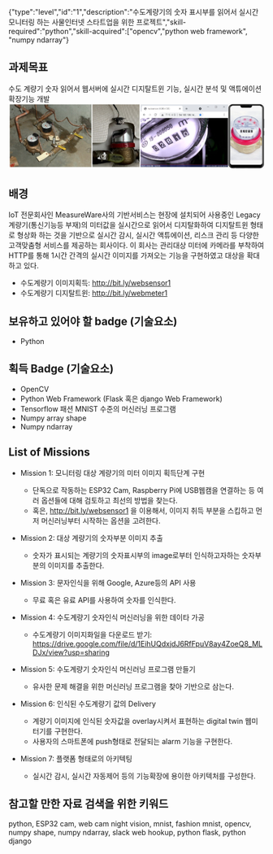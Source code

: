 
{"type":"level","id":"1","description":"수도계량기의 숫자 표시부를 읽어서 실시간 모니터링 하는 사물인터넷 스타트업을 위한 프로젝트","skill-required":"python","skill-acquired":["opencv","python web framework", "numpy ndarray"}

## 과제목표
수도 계량기 숫자 읽어서 웹서버에 실시간 디지탈트윈 기능, 실시간 분석 및 액튜에이션 확장기능 개발
![수도계량기](./water_meter_digitaltwin.jpg)

## 배경
IoT 전문회사인 MeasureWare사의 기반서비스는 현장에 설치되어 사용중인 Legacy 계량기(통신기능등 부재)의 미터값을 실시간으로 읽어서 디지탈화하여 디지탈트윈 형태로 형상화 하는 것을 기반으로 실시간 감시, 실시간 액튜에이션, 리스크 관리 등 다양한 고객맞춤형 서비스를 제공하는 회사이다. 이 회사는 관리대상 미터에 카메라를 부착하여 HTTP를 통해 1시간 간격의 실시간 이미지를 가져오는 기능을 구현하였고 대상을 확대하고 있다.

* 수도계량기 이미지획득: http://bit.ly/websensor1
* 수도계량기 디지탈트윈: http://bit.ly/webmeter1

## 보유하고 있어야 할 badge (기술요소)
* Python

## 획득 Badge (기술요소)
* OpenCV
* Python Web Framework (Flask 혹은 django Web Framework)
* Tensorflow 패션 MNIST 수준의 머신러닝 프로그램
* Numpy array shape
* Numpy ndarray 
 
## List of Missions
* Mission 1: 모니터링 대상 계량기의 미터 이미지 획득단계 구현
  * 단독으로 작동하는 ESP32 Cam, Raspberry Pi에 USB웹캠을 연결하는 등 여러 옵션들에 대해 검토하고 최선의 방법을 찾는다. 
  * 혹은, http://bit.ly/websensor1 을 이용해서, 이미지 취득 부분을 스킵하고 먼저 머신러닝부터 시작하는 옵션을 고려한다.
  
* Mission 2: 대상 계량기의 숫자부분 이미지 추출
  * 숫자가 표시되는 계량기의 숫자표시부의 image로부터 인식하고자하는  숫자부분의 이미지를 추출한다.
  
* Mission 3: 문자인식을 위해 Google, Azure등의 API 사용
  * 무료 혹은 유료 API를 사용하여 숫자를 인식한다.
  
* Mission 4: 수도계량기 숫자인식 머신러닝을 위한 데이타 가공
  * 수도계량기 이미지화일을 다운로드 받기: https://drive.google.com/file/d/1EihUQdxjdJ6RfFpuV8ay4ZoeQ8_MLDJx/view?usp=sharing 

* Mission 5: 수도계량기 숫자인식 머신러닝 프로그램 만들기
  * 유사한 문제 해결을 위한 머신러닝 프로그램을 찾아 기반으로 삼는다.

* Mission 6: 인식된 수도계량기 값의 Delivery
  * 계량기 이미지에 인식된 숫자값을 overlay시켜서 표현하는 digital twin 웹미터기를 구현한다.
  * 사용자의 스마트폰에 push형태로 전달되는 alarm 기능을 구현한다.

* Mission 7: 플랫폼 형태로의 아키텍팅 
  * 실시간 감시, 실시간 자동제어 등의 기능확장에 용이한 아키텍처를 구성한다.

## 참고할 만한 자료 검색을 위한 키워드
python, ESP32 cam, web cam night vision, mnist, fashion mnist, opencv, numpy shape, numpy ndarray, slack web hookup, python flask, python django
